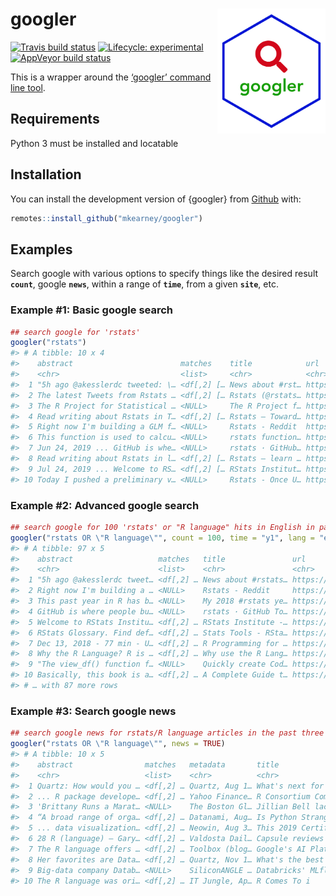 
<!-- README.md is generated from README.Rmd. Please edit that file -->

# googler <img src='man/figures/logo.png' align="right" height="200" />

<!-- badges: start -->

[![Travis build
status](https://travis-ci.org/mkearney/googler.svg?branch=master)](https://travis-ci.org/mkearney/googler)
[![Lifecycle:
experimental](https://img.shields.io/badge/lifecycle-experimental-orange.svg)](https://www.tidyverse.org/lifecycle/#experimental)
[![AppVeyor build
status](https://ci.appveyor.com/api/projects/status/github/mkearney/googler?branch=master&svg=true)](https://ci.appveyor.com/project/mkearney/googler)
<!-- badges: end -->

This is a wrapper around the [‘googler’ command line
tool](https://github.com/jarun/googler).

## Requirements

Python 3 must be installed and locatable

## Installation

You can install the development version of {googler} from
[Github](https://github.com/mkearney/googler) with:

``` r
remotes::install_github("mkearney/googler")
```

<!-- You can install the released version of googler from [CRAN](https://CRAN.R-project.org) with: -->

<!-- ``` r -->

<!-- install.packages("googler") -->

<!-- ``` -->

## Examples

Search google with various options to specify things like the desired
result **`count`**, google **`news`**, within a range of **`time`**,
from a given **`site`**, etc.

### Example \#1: Basic google search

``` r
## search google for 'rstats'
googler("rstats")
#> # A tibble: 10 x 4
#>    abstract                        matches    title            url                        
#>    <chr>                           <list>     <chr>            <chr>                      
#>  1 "5h ago @akesslerdc tweeted: \… <df[,2] [… News about #rst… https://twitter.com/hashta…
#>  2 The latest Tweets from Rstats … <df[,2] [… Rstats (@rstats… https://twitter.com/rstats…
#>  3 The R Project for Statistical … <NULL>     The R Project f… https://www.r-project.org/ 
#>  4 Read writing about Rstats in T… <df[,2] [… Rstats – Toward… https://towardsdatascience…
#>  5 Right now I'm building a GLM f… <NULL>     Rstats - Reddit  https://www.reddit.com/r/r…
#>  6 This function is used to calcu… <NULL>     rstats function… https://www.rdocumentation…
#>  7 Jun 24, 2019 ... GitHub is whe… <NULL>     rstats · GitHub… https://github.com/topics/…
#>  8 Read writing about Rstats in l… <df[,2] [… Rstats – learn … https://blog.exploratory.i…
#>  9 Jul 24, 2019 ... Welcome to RS… <df[,2] [… RStats Institut… https://www.missouristate.…
#> 10 Today I pushed a preliminary v… <NULL>     Rstats - Once U… https://www.onceupondata.c…
```

### Example \#2: Advanced google search

``` r
## search google for 100 'rstats' or "R language" hits in English in past year
googler("rstats OR \"R language\"", count = 100, time = "y1", lang = "en")
#> # A tibble: 97 x 5
#>    abstract                   matches   title               url                   metadata
#>    <chr>                      <list>    <chr>               <chr>                 <chr>   
#>  1 "5h ago @akesslerdc tweet… <df[,2] … News about #rstats… https://twitter.com/… <NA>    
#>  2 Right now I'm building a … <NULL>    Rstats - Reddit     https://www.reddit.c… <NA>    
#>  3 This past year in R has b… <NULL>    My 2018 #rstats ye… https://leonawicz.gi… <NA>    
#>  4 GitHub is where people bu… <NULL>    rstats · GitHub To… https://github.com/t… <NA>    
#>  5 Welcome to RStats Institu… <df[,2] … RStats Institute -… https://www.missouri… <NA>    
#>  6 RStats Glossary. Find def… <df[,2] … Stats Tools - RSta… https://www.missouri… <NA>    
#>  7 Dec 13, 2018 - 77 min - U… <df[,2] … R Programming for … https://www.youtube.… <NA>    
#>  8 Why the R Language? R is … <df[,2] … Why use the R Lang… https://www.burns-st… <NA>    
#>  9 "The view_df() function f… <NULL>    Quickly create Cod… https://www.r-blogge… <NA>    
#> 10 Basically, this book is a… <df[,2] … A Complete Guide t… https://towardsdatas… <NA>    
#> # … with 87 more rows
```

### Example \#3: Search google news

``` r
## search google news for rstats/R language articles in the past three weeks
googler("rstats OR \"R language\"", news = TRUE)
#> # A tibble: 10 x 5
#>    abstract                matches   metadata       title             url                 
#>    <chr>                   <list>    <chr>          <chr>             <chr>               
#>  1 Quartz: How would you … <df[,2] … Quartz, Aug 1… What's next for … https://qz.com/1661…
#>  2 ... R package develope… <df[,2] … Yahoo Finance… R Consortium Com… https://finance.yah…
#>  3 'Brittany Runs a Marat… <NULL>    The Boston Gl… Jillian Bell lac… https://www.bostong…
#>  4 “A broad range of orga… <df[,2] … Datanami, Aug… Is Python Strang… https://www.datanam…
#>  5 ... data visualization… <df[,2] … Neowin, Aug 3… This 2019 Certif… https://www.neowin.…
#>  6 28 R (language) — Gary… <df[,2] … Valdosta Dail… Capsule reviews … https://www.valdost…
#>  7 The R language offers … <df[,2] … Toolbox (blog… Google's AI Plat… https://it.toolbox.…
#>  8 Her favorites are Data… <df[,2] … Quartz, Nov 1… What's the best … https://qz.com/1464…
#>  9 Big-data company Datab… <NULL>    SiliconANGLE … Databricks' MLfl… https://siliconangl…
#> 10 The R language was ori… <df[,2] … IT Jungle, Ap… R Comes To i      https://www.itjungl…
```

